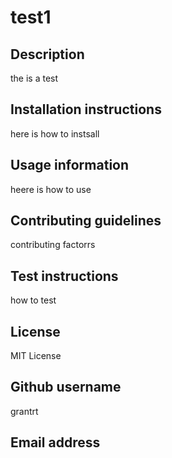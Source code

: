 
  # test1

  ## Description
  the is a test

  ##  Installation instructions
  here is how to instsall

  ## Usage information 
  heere is how to use

  ## Contributing guidelines 
  contributing factorrs

  ## Test instructions
  how to test

  ## License
  MIT License

  ## Github username 
  grantrt

  ## Email address
  

